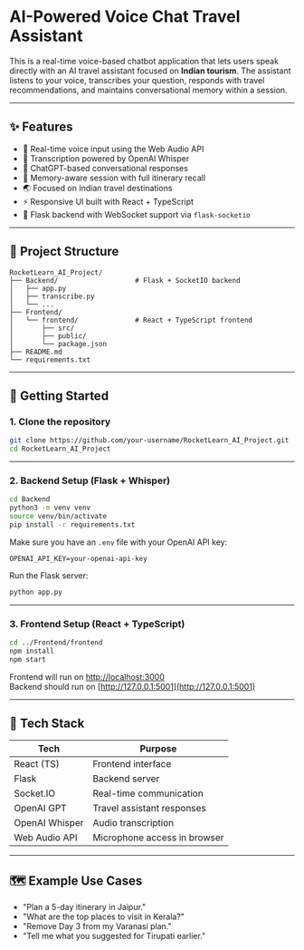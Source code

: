 # AI-Powered Voice Chat Travel Assistant

This is a real-time voice-based chatbot application that lets users speak directly with an AI travel assistant focused on **Indian tourism**. The assistant listens to your voice, transcribes your question, responds with travel recommendations, and maintains conversational memory within a session.

---

## ✨ Features

- 🎤 Real-time voice input using the Web Audio API
- 📝 Transcription powered by OpenAI Whisper
- 💬 ChatGPT-based conversational responses
- 🧠 Memory-aware session with full itinerary recall
- 🌏 Focused on Indian travel destinations
- ⚡ Responsive UI built with React + TypeScript
- 🔄 Flask backend with WebSocket support via `flask-socketio`

---

## 📂 Project Structure

```
RocketLearn_AI_Project/
├── Backend/                   # Flask + SocketIO backend
│   ├── app.py
│   ├── transcribe.py
│   └── ...
├── Frontend/
│   └── frontend/              # React + TypeScript frontend
│       ├── src/
│       ├── public/
│       └── package.json
├── README.md
└── requirements.txt
```

---

## 🚀 Getting Started

### 1. Clone the repository

```bash
git clone https://github.com/your-username/RocketLearn_AI_Project.git
cd RocketLearn_AI_Project
```

---

### 2. Backend Setup (Flask + Whisper)

```bash
cd Backend
python3 -m venv venv
source venv/bin/activate
pip install -r requirements.txt
```

Make sure you have an `.env` file with your OpenAI API key:

```env
OPENAI_API_KEY=your-openai-api-key
```

Run the Flask server:

```bash
python app.py
```

---

### 3. Frontend Setup (React + TypeScript)

```bash
cd ../Frontend/frontend
npm install
npm start
```

Frontend will run on [http://localhost:3000](http://localhost:3000)  
Backend should run on [http://127.0.0.1:5001](http://127.0.0.1:5001)

---

## 🧠 Tech Stack

| Tech           | Purpose                      |
| -------------- | ---------------------------- |
| React (TS)     | Frontend interface           |
| Flask          | Backend server               |
| Socket.IO      | Real-time communication      |
| OpenAI GPT     | Travel assistant responses   |
| OpenAI Whisper | Audio transcription          |
| Web Audio API  | Microphone access in browser |

---

## 🗺️ Example Use Cases

- "Plan a 5-day itinerary in Jaipur."
- "What are the top places to visit in Kerala?"
- "Remove Day 3 from my Varanasi plan."
- "Tell me what you suggested for Tirupati earlier."
